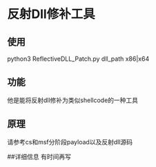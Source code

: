 # 反射Dll修补工具

## 使用
python3 ReflectiveDLL_Patch.py dll_path x86|x64

## 功能
他是能将反射dll修补为类似shellcode的一种工具

## 原理
请参考cs和msf分阶段payload以及反射dll源码

##详细信息
有时间再写


